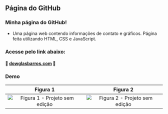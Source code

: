 ## Página do GitHub

### Minha página do GitHub!

- Uma página web contendo informações de contato e gráficos. Página feita utilizando HTML, CSS e JavaScript.

### Acesse pelo link abaixo:

#### :space_invader: [dowglasbarros.com](https://dowglasbarros.github.io/) :space_invader:

### Demo

Figura 1  |  Figura 2
:--------:|:--------:
![Figura 1 - Projeto sem edição](https://user-images.githubusercontent.com/25267785/29739223-f114b3d8-8a0e-11e7-8ee7-10f3ceb38a0f.png)  | ![Figura 2 - Projeto sem edição](https://user-images.githubusercontent.com/25267785/29739224-f61b3f46-8a0e-11e7-9283-1fcbc0970764.png)
